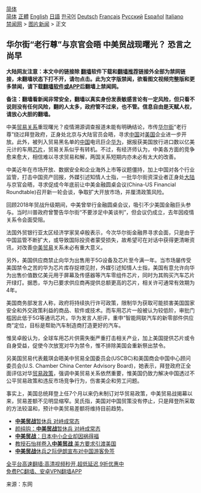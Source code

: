  <!-- 面包屑导航 --> <div class="breadcrumb"><!-- GTranslate: https://gtranslate.io/ -->  <div class="switcher notranslate">  <div class="selected">  <a href="#" onclick="return false;"> 简体</a>  </div>  <div class="option">  <a href="https://www.bannedbook.org" onclick="doGTranslate('zh-CN|zh-CN');jQuery('div.switcher div.selected a').html(jQuery(this).html());return false;" title="简体中文" class="nturl selected"> 简体</a>  <a href="https://www.bannedbook.org/zh-tw/" onclick="doGTranslate('zh-CN|zh-TW');jQuery('div.switcher div.selected a').html(jQuery(this).html());return false;" title="繁體中文" class="nturl"> 正體</a>  <a href="https://www.bannedbook.org/en/" onclick="doGTranslate('zh-CN|en');jQuery('div.switcher div.selected a').html(jQuery(this).html());return false;" title="English" class="nturl"> English</a>  <a href="https://www.bannedbook.org/ja/" onclick="doGTranslate('zh-CN|ja');jQuery('div.switcher div.selected a').html(jQuery(this).html());return false;" title="日本語" class="nturl"> 日語</a>  <a href="https://www.bannedbook.org/ko/" onclick="doGTranslate('zh-CN|ko');jQuery('div.switcher div.selected a').html(jQuery(this).html());return false;" title="한국어" class="nturl"> 한국어</a>  <a href="https://www.bannedbook.org/de/" onclick="doGTranslate('zh-CN|de');jQuery('div.switcher div.selected a').html(jQuery(this).html());return false;" title="Deutsch" class="nturl"> Deutsch</a>  <a href="https://www.bannedbook.org/fr/" onclick="doGTranslate('zh-CN|fr');jQuery('div.switcher div.selected a').html(jQuery(this).html());return false;" title="Français" class="nturl"> Français</a>  <a href="https://www.bannedbook.org/ru/" onclick="doGTranslate('zh-CN|ru');jQuery('div.switcher div.selected a').html(jQuery(this).html());return false;" title="Русский" class="nturl"> Русский</a>  <a href="https://www.bannedbook.org/es/" onclick="doGTranslate('zh-CN|es');jQuery('div.switcher div.selected a').html(jQuery(this).html());return false;" title="Español" class="nturl"> Español</a>  <a href="https://www.bannedbook.org/it/" onclick="doGTranslate('zh-CN|it');jQuery('div.switcher div.selected a').html(jQuery(this).html());return false;" title="Italiano" class="nturl"> Italiano</a>  </div>  </div>      <div class='breadcrumb-sub'><!-- Breadcrumb NavXT 6.3.0 --> <a href="https://www.bannedbook.org/" class="home">禁闻网</a> &gt; <a href="https://www.bannedbook.org/bnews/topimagenews/" class="category">图片新闻</a> &gt; 正文</div></div><h2>华尔街“老行尊”与京官会晤 中美贸战现曙光？ 恐言之尚早</h2> <p class="notice"><b>大陆网友注意：本文中的链接除 <a href="https://github.com/bannedbook/fanqiang" >翻墙</a>软件下载和<a href="https://github.com/killgcd/justmysocks/blob/master/README.md">翻墙推荐</a>链接外全部为禁网链接，未翻墙状态下打不开，请勿点击。此为文字版禁闻，欲看图文视频完整版和更多禁闻，请下载<a href="https://github.com/bannedbook/fanqiang">翻墙软件或APP</a>后翻墙上禁闻网。</p><p>备注：翻墙看新闻非常安全，翻墙以真实身份发表敏感言论有一定风险，但只看不说则没有任何风险，翻的人太多，政府管不过来，也不管。信息自由是天赋人权，请放心大胆的翻墙。</b></p>  <div class="entry"> <p id="conimg">中美<a href="https://www.bannedbook.org/bnews/tag/%E8%B4%B8%E6%98%93%E5%85%B3%E7%B3%BB/" class="st_tag internal_tag" rel="tag" title="标签 贸易关系 下的日志">贸易关系</a>重现曙光？疫情溯源调查报道未能有明确结论，市传<a href="https://www.bannedbook.org/bnews/tag/%e5%8d%8e%e5%b0%94%e8%a1%97/" class="st_tag internal_tag" rel="tag" title="标签 华尔街 下的日志">华尔街</a>“老行尊”绕过拜登政府，正身处北京与大陆官员会晤，寻求<span class='wp_keywordlink_affiliate'><a href="https://www.bannedbook.org/" title="中国" target="_blank">中国</a></span>对<a href="https://www.bannedbook.org/bnews/tag/%e7%be%8e%e5%9b%bd/" class="st_tag internal_tag" rel="tag" title="标签 美国 下的日志">美国</a>企业进一步开放。此外，被列入贸易黑名单的<a href="https://www.bannedbook.org/bnews/tag/%E4%B8%AD%E5%9B%BD/" class="st_tag internal_tag" rel="tag" title="标签 中国 下的日志">中国</a>电讯巨企<a href="https://www.bannedbook.org/bnews/tag/%e5%8d%8e%e4%b8%ba/" class="st_tag internal_tag" rel="tag" title="标签 华为 下的日志">华为</a>，据报获美国放行进口数以亿美元计的车用<a href="https://www.bannedbook.org/bnews/tag/%E8%8A%AF%E7%89%87/" class="st_tag internal_tag" rel="tag" title="标签 芯片 下的日志">芯片</a>，贸易关系似乎有转机。不过，有经济师认为，中美各方面的竞争愈来愈大，相信难以寻求贸易和解，两国关系短期内亦未必有太大的改善。</p> <p>中美近年在市场开放、数据安全和企业海外上市等议题僵持，加上中国对各个行业监管，打击中国资产回报，外媒引述知情人士指，一批华尔街资深业者正身处<span class='wp_keywordlink_affiliate'><a href="https://www.bannedbook.org/" title="大陆" target="_blank">大陆</a></span>与京官会晤，寻求促成今年底前让中美金融圆桌会议(China-US Financial Roundtable)召开新一轮会谈，争取扩大开放市场，并厘清政策风险。</p>  <p>回顾2018年贸战升级期间，中美曾举行金融圆桌会议，吸引不少美国金融巨头参与。当时川普政府曾警告华尔街“不要涉足中美谈判”，但会议仍成立，去年因疫情关系令会面受阻。</p> <p>法国外贸银行亚太区经济学家吴卓殷表示，今次华尔街金融界寻求会面，只是由于中国监管不断扩大，或导致国际投资者蒙受损失，故希望可在对话中获得更清晰资讯，对改善<a href="https://www.bannedbook.org/bnews/tag/%E4%B8%AD%E7%BE%8E%E8%B4%B8%E6%98%93/" class="st_tag internal_tag" rel="tag" title="标签 中美贸易 下的日志">中美贸易</a>关系未必有重大意义。</p>  <p>另外，美国供应商禁止向华为出售用于5G设备及芯片至今满一年。当市场屡传受美国禁令之苦的华为芯片库存捉襟见肘，外媒引述知情人士指，美国有意允许向华为出售价值数亿美元用于屏幕及传感器等汽车零组件芯片，同时为其购买汽车芯片开绿灯。据悉，华为已要求供应商再提供总额更高的芯片，相关许可通常有效期为4年。</p> <p>美国商务部发言人称，政府将持续执行许可政策，限制华为获取可能损害美国国家安全和外交政策利益的商品、软件或技术。而车用芯片一般被认为较低阶，审批门槛因此低于5G等通讯芯片。华为发言人拒评，重申“智能网联汽车的新零部件供应商”定位，目标是帮助汽车制造商打造更好的汽车。</p>  <p>惟吴卓殷认为，全球车用芯片供需失衡严重打击相关产业，加上美国提供芯片或令自身受益，促使今次放宽对华为禁令，惟不排除美国会重新祭出禁令。</p> <p>另美国贸易代表戴琪会晤美中贸易全国委员会(USCBC)和美国商会中国中心顾问委员会(U.S. Chamber China Center Advisory Board)，她表示，拜登政府正全面评估对华<a href="https://www.bannedbook.org/bnews/tag/%E8%B4%B8%E6%98%93%E6%94%BF%E7%AD%96/" class="st_tag internal_tag" rel="tag" title="标签 贸易政策 下的日志">贸易政策</a>，强调中美贸易关系依然重要，惟美国仍致力解决中国透过不公平贸易政策和违反市场竞争行为，伤害美企和劳工问题。</p>  <p>事实上，美国总统拜登上任7个月以来仍未制订对华贸易政策，中美贸易战揭幕以来，贸易差额不见明显缩窄。吴氏指，美国对中国贸策没有停止，只是拜登所采取的方法较温和，预计中美贸易差额将维持目前趋势。</p> <ul class='op-related-articles' title='相关阅读'> <li><a href='https://www.bannedbook.org/bnews/comments/20191215/1241552.html' target='_blank'><b>中美贸战</b>暂休兵 对峙成常态</a></li> <li><a href='https://www.bannedbook.org/bnews/comments/20191215/1241493.html' target='_blank'>颜纯钩：<b>中美贸战</b>暂休兵 对峙成常态</a></li> <li><a href='https://www.bannedbook.org/bnews/baitai/20190709/1155723.html' target='_blank'><b>中美贸战</b>：日本中小企业却因祸得福</a></li> <li><a href='https://www.bannedbook.org/bnews/baitai/20190707/1154315.html' target='_blank'>教授石怡祥卷入<b>中美贸战</b> 美方要求引渡美国</a></li> <li><a href='https://www.bannedbook.org/bnews/baitai/20190630/1151084.html' target='_blank'><b>中美贸战</b>休兵之际伊朗宣布对中国游客免签</a></li> </ul> <p class="texttj"> <a href="https://github.com/bannedbook/fanqiang/wiki/V2ray%E6%9C%BA%E5%9C%BA" target="_blank">全平台高速翻墙:高清视频秒开,超低延迟,9折优惠中</a><br/> <a href="https://github.com/bannedbook/fanqiang/wiki/%E7%A6%81%E9%97%BB%E7%BD%91%E5%AE%89%E5%8D%93%E7%BF%BB%E5%A2%99%E6%96%B0%E9%97%BBAPP" target="_blank">免费PC翻墙、安卓VPN翻墙APP</a></p><p> 来源：东网 </p><a name='sharetosocial'></a>  <div style="margin-bottom:5px;padding-bottom:5px;clear:both"> <div id="archive-pix-1" class="banner-ads"> <!-- AuctionX Display platform tag START --> <div id="26318x728x90x621x_ADSLOT2" clicktrack="%%CLICK_URL_ESC%%"></div> <!-- AuctionX Display platform tag END --> </div> <div id="archive-pix-2" class="banner-ads"> <!-- AuctionX Display platform tag START --> <div id="26315x300x250x621x_ADSLOT2" clicktrack="%%CLICK_URL_ESC%%"></div> <!-- AuctionX Display platform tag END --> </div> </div>  <div id="archive-pix-1" class="banner-ads"> <!-- AuctionX Display platform tag START --> <div id="26318x728x90x621x_ADSLOT3" clicktrack="%%CLICK_URL_ESC%%"></div> <!-- AuctionX Display platform tag END --> </div> </div><!--END ENTRY--> 